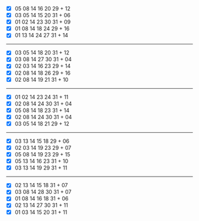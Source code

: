 - [x] 05 08 14 16 20 29 + 12
- [x] 03 05 14 15 20 31 + 06
- [x] 01 02 14 23 30 31 + 09
- [x] 01 08 14 18 24 29 + 16
- [x] 01 13 14 24 27 31 + 14
***
- [x] 03 05 14 18 20 31 + 12
- [x] 03 08 14 27 30 31 + 04
- [x] 02 03 14 16 23 29 + 14
- [x] 02 08 14 18 26 29 + 16
- [x] 02 08 14 19 21 31 + 10
***
- [x] 01 02 14 23 24 31 + 11
- [x] 02 08 14 24 30 31 + 04
- [x] 05 08 14 18 23 31 + 14
- [x] 02 08 14 24 30 31 + 04
- [x] 03 05 14 18 21 29 + 12
***
- [x] 03 13 14 15 18 29 + 06
- [x] 02 03 14 19 23 29 + 07
- [x] 05 08 14 19 23 29 + 15
- [x] 05 13 14 16 23 31 + 10
- [x] 03 13 14 19 29 31 + 11
***
- [x] 02 13 14 15 18 31 + 07
- [x] 03 08 14 28 30 31 + 07
- [x] 01 08 14 16 18 31 + 06
- [x] 02 13 14 27 30 31 + 11
- [x] 01 03 14 15 20 31 + 11
